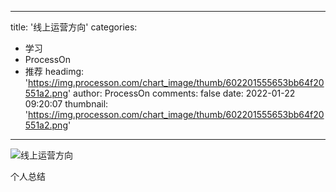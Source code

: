 
---
title: '线上运营方向'
categories: 
 - 学习
 - ProcessOn
 - 推荐
headimg: 'https://img.processon.com/chart_image/thumb/602201555653bb64f20551a2.png'
author: ProcessOn
comments: false
date: 2022-01-22 09:20:07
thumbnail: 'https://img.processon.com/chart_image/thumb/602201555653bb64f20551a2.png'
---

<div>   
<img class="thumb" alt="线上运营方向" src="https://img.processon.com/chart_image/thumb/602201555653bb64f20551a2.png" referrerpolicy="no-referrer">
<p>个人总结</p>  
</div>
            